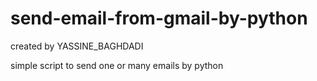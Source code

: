 # send-email-from-gmail-by-python
created by YASSINE_BAGHDADI

simple script to send one or many emails by python 

